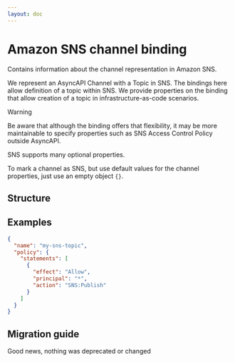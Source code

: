 ```yaml
---
layout: doc
---
```


<script setup lang="ts">
import {JsonViewer} from "vue3-json-viewer";
import "vue3-json-viewer/dist/index.css";

const schema = {
  "$schema": "http://json-schema.org/draft-07/schema#",
  "$id": "http://asyncapi.com/bindings/sns/0.1.0/channel.json",
  "title": "Channel Schema",
  "description": "This object contains information about the channel representation in SNS.",
  "type": "object",
  "additionalProperties": false,
  "patternProperties": {
    "^x-[\\w\\d\\.\\x2d_]+$": {
      "$ref": "http://asyncapi.com/definitions/3.0.0/specificationExtension.json"
    }
  },
  "properties": {
    "name": {
      "type": "string",
      "description": "The name of the topic. Can be different from the channel name to allow flexibility around AWS resource naming limitations."
    },
    "ordering": {
      "$ref": "http://asyncapi.com/bindings/sns/0.1.0/channel.json#/definitions/ordering"
    },
    "policy": {
      "$ref": "http://asyncapi.com/bindings/sns/0.1.0/channel.json#/definitions/policy"
    },
    "tags": {
      "type": "object",
      "description": "Key-value pairs that represent AWS tags on the topic."
    },
    "bindingVersion": {
      "type": "string",
      "description": "The version of this binding.",
      "default": "latest"
    }
  },
  "required": [
    "name"
  ],
  "definitions": {
    "ordering": {
      "type": "object",
      "description": "By default, we assume an unordered SNS topic. This field allows configuration of a FIFO SNS Topic.",
      "patternProperties": {
        "^x-[\\w\\d\\.\\x2d_]+$": {
          "$ref": "http://asyncapi.com/definitions/3.0.0/specificationExtension.json"
        }
      },
      "properties": {
        "type": {
          "type": "string",
          "description": "Defines the type of SNS Topic.",
          "enum": [
            "standard",
            "FIFO"
          ]
        },
        "contentBasedDeduplication": {
          "type": "boolean",
          "description": "True to turn on de-duplication of messages for a channel."
        }
      },
      "required": [
        "type"
      ]
    },
    "policy": {
      "type": "object",
      "description": "The security policy for the SNS Topic.",
      "patternProperties": {
        "^x-[\\w\\d\\.\\x2d_]+$": {
          "$ref": "http://asyncapi.com/definitions/3.0.0/specificationExtension.json"
        }
      },
      "properties": {
        "statements": {
          "type": "array",
          "description": "An array of statement objects, each of which controls a permission for this topic",
          "items": {
            "$ref": "http://asyncapi.com/bindings/sns/0.1.0/channel.json#/definitions/statement"
          }
        }
      },
      "required": [
        "statements"
      ]
    },
    "statement": {
      "type": "object",
      "patternProperties": {
        "^x-[\\w\\d\\.\\x2d_]+$": {
          "$ref": "http://asyncapi.com/definitions/3.0.0/specificationExtension.json"
        }
      },
      "properties": {
        "effect": {
          "type": "string",
          "enum": [
            "Allow",
            "Deny"
          ]
        },
        "principal": {
          "description": "The AWS account or resource ARN that this statement applies to.",
          "oneOf": [
            {
              "type": "string"
            },
            {
              "type": "array",
              "items": {
                "type": "string"
              }
            }
          ]
        },
        "action": {
          "description": "The SNS permission being allowed or denied e.g. sns:Publish",
          "oneOf": [
            {
              "type": "string"
            },
            {
              "type": "array",
              "items": {
                "type": "string"
              }
            }
          ]
        }
      },
      "required": [
        "effect",
        "principal",
        "action"
      ]
    }
  },
  "examples": [
    {
      "name": "my-sns-topic",
      "policy": {
        "statements": [
          {
            "effect": "Allow",
            "principal": "*",
            "action": "SNS:Publish"
          }
        ]
      }
    }
  ]
};
</script>

# Amazon SNS channel binding

Contains information about the channel representation in Amazon SNS.

We represent an AsyncAPI Channel with a Topic in SNS. 
The bindings here allow definition of a topic within SNS. 
We provide properties on the binding that allow creation of a topic in infrastructure-as-code scenarios. 

> [!WARNING]
> Be aware that although the binding offers that flexibility, it may be more maintainable to specify properties such as SNS Access Control Policy outside AsyncAPI.

SNS supports many optional properties. 

To mark a channel as SNS, but use default values for the channel properties, just use an empty object `{}`.

## Structure

<JsonViewer :value="schema" copyable theme="dark"/>

## Examples

```json
{
  "name": "my-sns-topic",
  "policy": {
    "statements": [
      {
        "effect": "Allow",
        "principal": "*",
        "action": "SNS:Publish"
      }
    ]
  }
}
```

## Migration guide

Good news, nothing was deprecated or changed